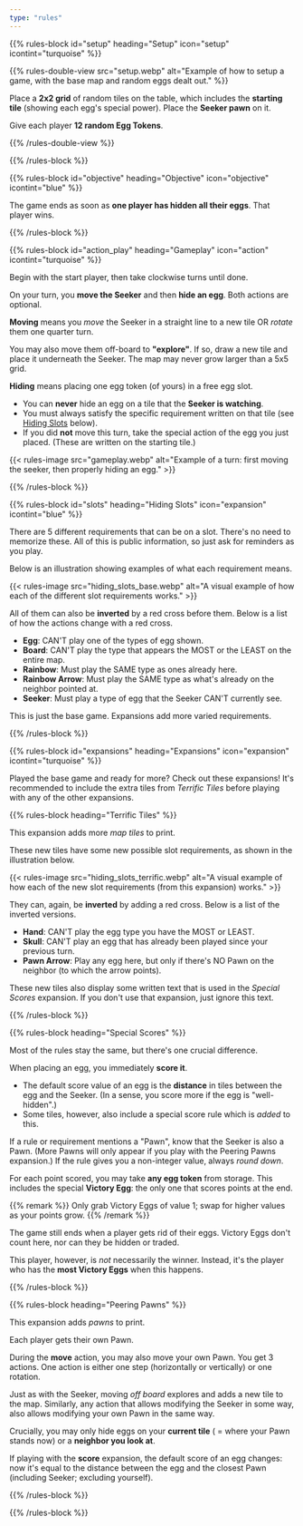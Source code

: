 ```yaml
---
type: "rules"
---
```


{{% rules-block id="setup" heading="Setup" icon="setup" icontint="turquoise" %}}

{{% rules-double-view src="setup.webp" alt="Example of how to setup a game, with the base map and random eggs dealt out." %}}

Place a **2x2 grid** of random tiles on the table, which includes the **starting tile** (showing each egg's special power). Place the **Seeker pawn** on it.

Give each player **12 random Egg Tokens**.

{{% /rules-double-view %}}

{{% /rules-block %}}

{{% rules-block id="objective" heading="Objective" icon="objective" icontint="blue" %}}

The game ends as soon as **one player has hidden all their eggs**. That player wins.

{{% /rules-block %}}

{{% rules-block id="action_play" heading="Gameplay" icon="action" icontint="turquoise" %}}

Begin with the start player, then take clockwise turns until done.

On your turn, you **move the Seeker** and then **hide an egg**. Both actions are optional.

**Moving** means you _move_ the Seeker in a straight line to a new tile OR _rotate_ them one quarter turn. 

You may also move them off-board to **"explore"**. If so, draw a new tile and place it underneath the Seeker. The map may never grow larger than a 5x5 grid.

**Hiding** means placing one egg token (of yours) in a free egg slot.
* You can **never** hide an egg on a tile that the **Seeker is watching**.
* You must always satisfy the specific requirement written on that tile (see [Hiding Slots](#slots) below).
* If you did **not** move this turn, take the special action of the egg you just placed. (These are written on the starting tile.)

{{< rules-image src="gameplay.webp" alt="Example of a turn: first moving the seeker, then properly hiding an egg." >}}

{{% /rules-block %}}

{{% rules-block id="slots" heading="Hiding Slots" icon="expansion" icontint="blue" %}}

There are 5 different requirements that can be on a slot. There's no need to memorize these. All of this is public information, so just ask for reminders as you play.

Below is an illustration showing examples of what each requirement means.

{{< rules-image src="hiding_slots_base.webp" alt="A visual example of how each of the different slot requirements works." >}}

All of them can also be **inverted** by a red cross before them. Below is a list of how the actions change with a red cross. 

* **Egg**: CAN'T play one of the types of egg shown.
* **Board**: CAN'T play the type that appears the MOST or the LEAST on the entire map.
* **Rainbow**: Must play the SAME type as ones already here.
* **Rainbow Arrow**: Must play the SAME type as what's already on the neighbor pointed at.
* **Seeker**: Must play a type of egg that the Seeker CAN'T currently see.

This is just the base game. Expansions add more varied requirements.

{{% /rules-block %}}

{{% rules-block id="expansions" heading="Expansions" icon="expansion" icontint="turquoise" %}}

Played the base game and ready for more? Check out these expansions! It's recommended to include the extra tiles from _Terrific Tiles_ before playing with any of the other expansions.

{{% rules-block heading="Terrific Tiles" %}}

This expansion adds more _map tiles_ to print. 

These new tiles have some new possible slot requirements, as shown in the illustration below.

{{< rules-image src="hiding_slots_terrific.webp" alt="A visual example of how each of the new slot requirements (from this expansion) works." >}}

They can, again, be **inverted** by adding a red cross. Below is a list of the inverted versions.

* **Hand**: CAN'T play the egg type you have the MOST or LEAST.
* **Skull**: CAN'T play an egg that has already been played since your previous turn. 
* **Pawn Arrow**: Play any egg here, but only if there's NO Pawn on the neighbor (to which the arrow points).

<!--- @SKULL: possible addition to rule => You may **never** take its action, though. --->

These new tiles also display some written text that is used in the _Special Scores_ expansion. If you don't use that expansion, just ignore this text.

{{% /rules-block %}}

{{% rules-block heading="Special Scores" %}}

Most of the rules stay the same, but there's one crucial difference.

When placing an egg, you immediately **score it**.

* The default score value of an egg is the **distance** in tiles between the egg and the Seeker. (In a sense, you score more if the egg is "well-hidden".)
* Some tiles, however, also include a special score rule which is _added_ to this.

If a rule or requirement mentions a "Pawn", know that the Seeker is also a Pawn. (More Pawns will only appear if you play with the Peering Pawns expansion.) If the rule gives you a non-integer value, always _round down_.

For each point scored, you may take **any egg token** from storage. This includes the special **Victory Egg**: the only one that scores points at the end. 

{{% remark %}}
Only grab Victory Eggs of value 1; swap for higher values as your points grow.
{{% /remark %}}

The game still ends when a player gets rid of their eggs. Victory Eggs don't count here, nor can they be hidden or traded.

This player, however, is _not_ necessarily the winner. Instead, it's the player who has the **most Victory Eggs** when this happens.

{{% /rules-block %}}

{{% rules-block heading="Peering Pawns" %}}

This expansion adds _pawns_ to print.

Each player gets their own Pawn.

During the **move** action, you may also move your own Pawn. You get 3 actions. One action is either one step (horizontally or vertically) or one rotation.

Just as with the Seeker, moving _off board_ explores and adds a new tile to the map. Similarly, any action that allows modifying the Seeker in some way, also allows modifying your own Pawn in the same way.

Crucially, you may only hide eggs on your **current tile** ( = where your Pawn stands now) or a **neighbor you look at**.

If playing with the **score** expansion, the default score of an egg changes: now it's equal to the distance between the egg and the closest Pawn (including Seeker; excluding yourself).

{{% /rules-block %}}

{{% /rules-block %}}